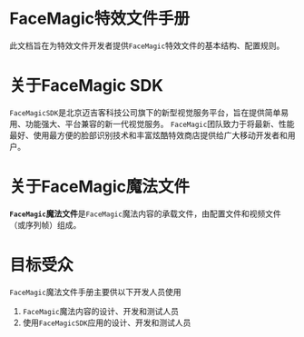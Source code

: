 # FaceMagic特效文件手册

此文档旨在为特效文件开发者提供`FaceMagic`特效文件的基本结构、配置规则。
# 关于FaceMagic SDK
`FaceMagicSDK`是北京迈吉客科技公司旗下的新型视觉服务平台，旨在提供简单易用、功能强大、平台兼容的新一代视觉服务。
`FaceMagic`团队致力于将最新、性能最好、使用最方便的脸部识别技术和丰富炫酷特效商店提供给广大移动开发者和用户。
# 关于FaceMagic魔法文件
**`FaceMagic`魔法文件**是`FaceMagic`魔法内容的承载文件，由配置文件和视频文件（或序列帧）组成。
# 目标受众

`FaceMagic`魔法文件手册主要供以下开发人员使用
1. `FaceMagic`魔法内容的设计、开发和测试人员
1. 使用`FaceMagicSDK`应用的设计、开发和测试人员



